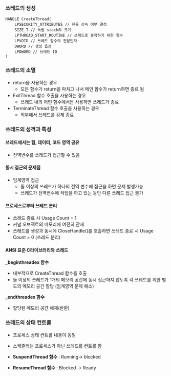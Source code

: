 ### 쓰레드의 생성

```
HANDLE CreateThread(
	LPSECURITY_ATTRIBUTES // 핸들 상속 여부 결정
	SIZE_T // 독립 stack의 크기
	LPTHREAD_START_ROUTINE // 쓰레드로 동작하기 위한 함수
	LPVOID // 쓰레드 함수의 전달인자
	DWORD // 생성 옵션
	LPDWORD // 쓰레드 ID
)
```



### 쓰레드의 소멸

- return을 사용하는 경우
  - 모든 함수가 return을 마치고 나서 메인 함수가 return하면 종료 됨
- ExitThread 함수 호출을 사용하는 경우
  - 쓰레드 내의 어떤 함수에서든 사용하면 쓰레드가 종료
- TerminateThread 함수 호출을 사용하는 경우
  - 외부에서 쓰레드를 강제 종료



### 쓰레드의 성격과 특성

#### **쓰레드에서는 힙, 데이터, 코드 영역 공유**

- 전역변수를 쓰레드가 접근할 수 있음

#### **동시 접근의 문제점**

- 임계영역 접근
  - 둘 이상의 쓰레드가 하나의 전역 변수에 접근을 하면 문제 발생가능
  - 쓰레드가 전역변수에 작업을 하고 있는 동안 다른 쓰레드 접근 불가

#### **프로세스로부터 쓰레드 분리**

- 쓰레드 종료 시 Usage Count = 1
- 커널 오브젝트의 메모리에 여전히 잔재
- 쓰레드를 생성과 동시에 CloseHandle()를 호출하면 쓰레드 종료 시 Usage Count = 0 (쓰레드 분리)

#### ANSI 표준 C라이브러리와 쓰레드

**_beginthreadex 함수**

- 내부적으로 CreateThread 함수를 호출
- 둘 이상의 쓰레드가 1개의 메모리 공간에 동시 접근하지 않도록 각 쓰레드를 위한 별도의 메모리 공간 할당 (임계영역 문제 해소)

**_endthreadex 함수**

- 할당된 메모리 공간 해제(반환)



### 쓰레드의 상태 컨트롤

- 프로세스 상태 컨트롤 내용이 동일
- 스케줄러는 프로세스가 아닌 쓰레드를 컨트롤 함

- **SuspendThread 함수** : Running→ blocked

- **ResumeThread 함수** : Blocked → Ready
